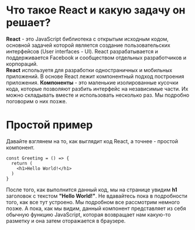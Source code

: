 # Что такое React и какую задачу он решает?
**React** - это JavaScript библиотека с открытым исходным кодом, основной задачей которой является создание пользовательских интерфейсов (User interfaces - UI). 
React разрабатывается и поддерживается Facebook и сообществом отдельных разработчиков и корпораций.  
**React** используетя для разработки одностраничных и мобильных приложений.
В основе React лежит компонентный подход построения приложения. **Компоненты** - это маленькие изолированные кусочки кода, 
которые позволяют разбить интерфейс на независимые части. Их можно складывать вместе и использовать несколько раз. Мы подробно поговорим о них позже.

# Простой пример
Давайте взглянем на то, как выглядит код React, а точнее - простой компонент.

```
const Greeting = () => {
  return (
    <h1>Hello World!</h1>
  )
}
```

После того, как выполнится данный код, мы на странице увидим **h1** заголовок с текстом **"Hello World!"**.
Не вдавайтесь пока в подробности того, как все тут устроено. Мы подробном все рассмотрим немного позже. А пока, как мы видим, данный компонент представляет из себя 
обычную функцию JavaScript, которая возвращает нам какую-то разметку и она затем оторажается в браузере.

